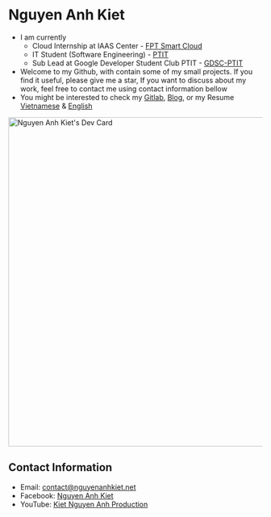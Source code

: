 # Nguyen Anh Kiet
- I am currently
    - Cloud Internship at IAAS Center - [FPT Smart Cloud](https://fptsmartcloud.com/)
    - IT Student (Software Engineering) - [PTIT](https://portal.ptit.edu.vn/)
    - Sub Lead at Google Developer Student Club PTIT - [GDSC-PTIT](https://gdsc.community.dev/posts-and-telecommunications-institute-of-technology-hanoi-vietnam/)
- Welcome to my Github, with contain some of my small projects. If you find it useful, please give me a star, If you want to discuss about my work, feel free to contact me using contact information bellow
- You might be interested to check my [Gitlab](https://gitlab.nguyenanhkiet.net/users/kietna/), [Blog](https://note.nguyenanhkiet.net/), or my Resume [Vietnamese](https://kiet.edu.vn/) & [English](https://www.linkedin.com/in/nguyenanhkietnet/)

<a href="https://app.daily.dev/kietna"><img src="https://api.daily.dev/devcards/v2/jXP20MhomsTwqe4U5cagu.png?type=wide&r=4ns" width="652" alt="Nguyen Anh Kiet's Dev Card"/></a>

## Contact Information
- Email: [contact@nguyenanhkiet.net](mailto:contact@nguyenanhkiet.net)
- Facebook: [Nguyen Anh Kiet](https://www.facebook.com/nguyenanhkiet.net)
- YouTube: [Kiet Nguyen Anh Production](https://www.youtube.com/c/KietNguyenAnhProduction)
